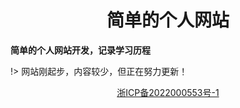 # <center> 简单的个人网站 <!-- {docsify-ignore} -->

**简单的个人网站开发，记录学习历程**

!> 网站刚起步，内容较少，但正在努力更新！

<div id="footer">
<p align="center"><a href="https://beian.miit.gov.cn/">浙ICP备2022000553号-1</a></p>
</div>





<!-- [**浙ICP备2022000553号-1**](https://beian.miit.gov.cn/) -->